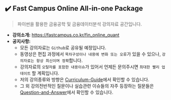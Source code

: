 ## ✔️ Fast Campus Online All-in-one Package

> 파이썬을 활용한 금융공학 및 금융데이터분석 강의자료 공간입니다.
- **강의소개:** https://fastcampus.co.kr/fin_online_quant
- **공지사항:**
  - 모든 강의자료는 `Github`로 공유될 예정입니다.
  - 동영상은 편집 과정에서 `목차구성이나 내용에 변화 또는 오류`가 있을 수 있으나, `강의자료는 항상 최신이며 정확`합니다.
  - 강의자료의 `오탈자를 포함한 내용이슈`가 있어서 언제든 문의주시면 `최대한 빨리 업데이트` 할 계획입니다.
  - 저의 강의종류와 방향은 [Curriculum-Guide](https://github.com/thekimk/Curriculum-Guide)에서 확인할 수 있습니다.
  - 그 외 강의전반적인 질문이나 실습관련 이슈들의 자주 등장하는 질문들은 [Question-and-Answer](https://github.com/thekimk/Question-and-Answer)에서 확인할 수 있습니다.
  
